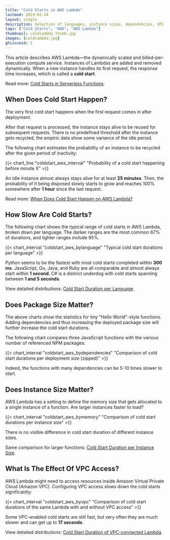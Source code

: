 ```yaml
---
title: "Cold Starts in AWS Lambda"
lastmod: 2019-02-24
layout: single
description: Selection of languages, instance sizes, dependencies, VPC, and more
tags: ["Cold Starts", "AWS", "AWS Lambda"]
thumbnail: coldlambda_thumb.jpg
images: [coldlambda.jpg]
ghissueid: 2
---
```


This article describes AWS Lambda&mdash;the dynamically scaled and billed-per-execution compute service. Instances of Lambdas are added and removed dynamically. When a new instance handles its first request, the response time increases, which is called a **cold start**.

Read more: [Cold Starts in Serverless Functions](/serverless/coldstarts/define/).

When Does Cold Start Happen?
----------------------------

The very first cold start happens when the first request comes in after deployment. 

After that request is processed, the instance stays alive to be reused for subsequent requests. There is no predefined threshold after the instance gets recycled, the empiric data show some variance of the idle period.

The following chart estimates the probability of an instance to be recycled after the given period of inactivity:

{{< chart_line 
    "coldstart_aws_interval" 
    "Probability of a cold start happening before minute X" >}}

An idle instance almost always stays alive for at least **25 minutes**. Then, the probability of it being disposed slowly starts to grow and reaches 100% somewhere after **1 hour** since the last request.

Read more: [When Does Cold Start Happen on AWS Lambda?](/serverless/coldstarts/aws/intervals/)

How Slow Are Cold Starts?
-------------------------

The following chart shows the typical range of cold starts in AWS Lambda, broken down per language. The darker ranges are the most common 67% of durations, and lighter ranges include 95%.

{{< chart_interval 
    "coldstart_aws_bylanguage"
    "Typical cold start durations per language" >}}

Python seems to be the fastest with most cold starts completed within **300 ms**. JavaScript, Go, Java, and Ruby are all comparable and almost always start within **1 second**. C# is a distinct underdog with cold starts spanning between **1 and 5 seconds**. 

View detailed distributions: [Cold Start Duration per Language](/serverless/coldstarts/aws/languages/).

Does Package Size Matter?
-------------------------

The above charts show the statistics for tiny "Hello World"-style functions. Adding dependencies and thus increasing the deployed package size will further increase the cold start durations.

The following chart compares three JavaScript functions with the various number of referenced NPM packages:

{{< chart_interval 
    "coldstart_aws_bydependencies"
    "Comparison of cold start durations per deployment size (zipped)" >}}

Indeed, the functions with many dependencies can be 5-10 times slower to start.

Does Instance Size Matter?
--------------------------

AWS Lambda has a setting to define the memory size that gets allocated to a single instance of a function. Are larger instances faster to load?

{{< chart_interval 
    "coldstart_aws_bymemory"
    "Comparison of cold start durations per instance size" >}}

There is no visible difference in cold start duration of different instance sizes.

Same comparison for larger functions: [Cold Start Duration per Instance Size](/serverless/coldstarts/aws/instances/).

What Is The Effect Of VPC Access?
---------------------------------

AWS Lambda might need to access resources inside Amazon Virtual Private Cloud (Amazon VPC). Configuring VPC access slows down the cold starts significantly:

{{< chart_interval 
    "coldstart_aws_byvpc"
    "Comparison of cold start durations of the same Lambda with and without VPC access" >}}

Some VPC-enabled cold starts are still fast, but very often they are much slower and can get up to **17 seconds**.

View detailed distributions: [Cold Start Duration of VPC-connected Lambda](/serverless/coldstarts/aws/vpc/).